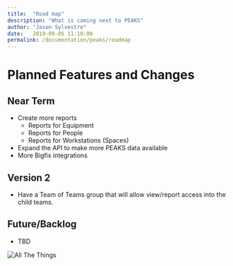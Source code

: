 ```yaml
---
title:  "Road map"
description: "What is coming next to PEAKS"
author: "Jason Sylvestre"
date:   2019-09-05 11:10:00
permalink: /documentation/peaks/roadmap
---
```


# Planned Features and Changes

## Near Term
* Create more reports
  * Reports for Equipment
  * Reports for People
  * Reports for Workstations (Spaces)
* Expand the API to make more PEAKS data available
* More Bigfix integrations  
## Version 2
* Have a Team of Teams group that will allow view/report access into the child teams.

## Future/Backlog
* TBD


![All The Things](https://computing.caes.ucdavis.edu/media/peaks/all-the-things.jpg "All The Things")
